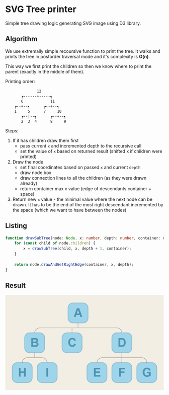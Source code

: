 # SVG Tree printer
Simple tree drawing logic generating SVG image using D3 library.
## Algorithm
We use extremally simple recoursive function to print the tree. It walks and prints the tree in postorder traversal mode and it's complexity is **O(n)**.

This way we first print the children so then we know where to print the parent (exactly in the middle of them).

Printing order:

```
              12
       ┍------+-----┑
       6            11
    ┍--+--┑      ┍--+--┑
    1     5      7     10
       ┍--|--┑      ┍--+--┑
       2  3  4      8     9
```

Steps:
1. If it has children draw them first
    * pass current `x` and incremented depth to the recursive call
    * set the value of `x` based on returned result (shifted x if children were printed)
2. Draw the node
    * set final coordinates based on passed `x` and current `depth`
    * draw node box
    * draw connection lines to all the children (as they were drawn already)
    * return container max x value (edge of descendants container + space)
4. Return new `x` value - the minimal value where the next node can be drawn. It has to be the end of the most right descendant incremented by the space (which we want to have between the nodes)


## Listing
```typescript
function drawSubTree(node: Node, x: number, depth: number, container: d3.Selection<"g">) {
    for (const child of node.children) {
        x = drawSubTree(child, x, depth + 1, container);
    }

    return node.drawAndGetRightEdge(container, x, depth);
}
```

## Result
![Screenshot](https://github.com/maxwroc/SVGTree/blob/master/screen.png)